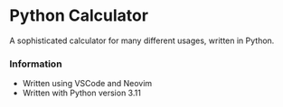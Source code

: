 # Python Calculator

A sophisticated calculator for many different usages, written in Python.

### Information
* Written using VSCode and Neovim
* Written with Python version 3.11
